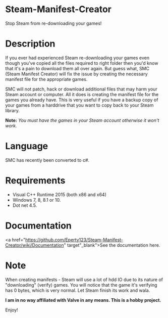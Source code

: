 # Steam-Manifest-Creator
Stop Steam from re-downloading your games!

# Description
If you ever had experienced Steam re-downloading your games even though you've copied all the files required to right folder then you'd know that it's
a pain to download them all over again. But guess what, SMC (Steam Manifest Creator) will fix the issue by creating the necessary manifest file for the appropriate games.

SMC will not patch, hack or download additional files that may harm your Steam account or computer. All it does is creating the manifest file for the games you already have.
This is very useful if you have a backup copy of your games from a harddrive that you want to copy back to your Steam library.

<b>Note:</b> <i>You must have the games in your Steam account otherwise it won't work.</i>
# Language
SMC has recently been converted to c#.

# Requirements
* Visual C++ Runtime 2015 (both x86 and x64)
* Windows 7, 8, 8.1 or 10.
* Dot net 4.5.

# Documentation
<a href="https://github.com/Eperty123/Steam-Manifest-Creator/wiki/Documentation" target"_blank">See the documentation here.</a>

# Note
When creating manifests - Steam will use a lot of hdd IO due to its nature of "downloading" (verify) games. You will notice that the game it's verifying has 0 bytes, which is very normal. Let Steam finish its work and wala.

<b>I am in no way affiliated with Valve in any means. This is a hobby project.</b>

Enjoy!
